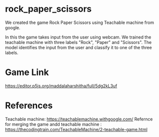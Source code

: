 # rock_paper_scissors
We created the game Rock Paper Scissors using Teachable machine from google.

In this the game takes input from the user using webcam.
We trained the teachable machine with three labels "Rock", "Paper" and "Scissors".
The model identifies the input from the user and classify it to one of the three labels.

# Game Link
https://editor.p5js.org/maddalaharshitha/full/5dg2kL3uf

# References
Teachable machine: https://teachablemachine.withgoogle.com/
Refernce for merging the game andd teachable machine : https://thecodingtrain.com/TeachableMachine/2-teachable-game.html

